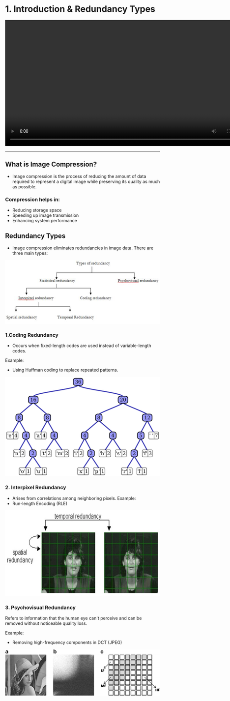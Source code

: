 
# 1. Introduction & Redundancy Types


<video width="800" height="410" controls>
    <source src="photo/imagecompression.mp4" type="video/mp4">
    Your browser does not support the video tag.
  </video>


---

##  What is Image Compression?

- Image compression is the process of reducing the amount of data required to represent a digital image while preserving its quality as much as possible.

### Compression helps in:

- Reducing storage space
- Speeding up image transmission
- Enhancing system performance


##  Redundancy Types

- Image compression eliminates redundancies in image data. There are three main types:

![alt](photo/RedundancyTypes.png)

###   1.Coding Redundancy

- Occurs when fixed-length codes are used instead of variable-length codes.

Example:
- Using Huffman coding to replace repeated patterns.

![alt](photo/Huffmancoding.png)


### 2. Interpixel Redundancy

- Arises from correlations among neighboring pixels.
Example:
- Run-length Encoding (RLE) 
  
![alt](photo/Interpixel%20Redundancy%20types.png)


### 3. Psychovisual Redundancy
Refers to information that the human eye can't perceive and can be removed without noticeable quality loss.

Example:

- Removing high-frequency components in DCT (JPEG)
  
![alt](photo/1DCTJPEG.png)
